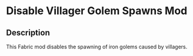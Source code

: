 # Disable Villager Golem Spawns Mod

## Description

This Fabric mod disables the spawning of iron golems caused by villagers. 